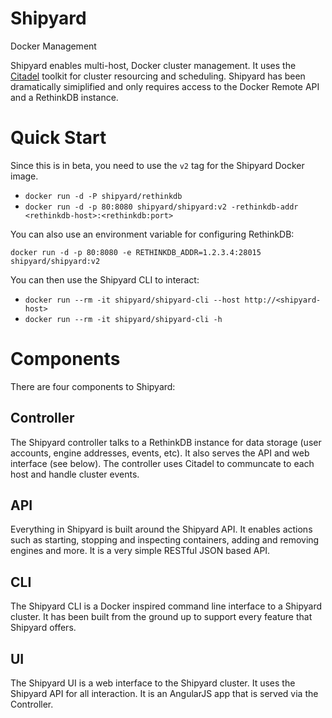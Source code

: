 # Shipyard
Docker Management

Shipyard enables multi-host, Docker cluster management.  It uses the [Citadel](https://github.com/citadel/citadel) toolkit for cluster resourcing and scheduling.  Shipyard has been dramatically simiplified and only requires access to the Docker Remote API and a RethinkDB instance.

# Quick Start
Since this is in beta, you need to use the `v2` tag for the Shipyard Docker image.

* `docker run -d -P shipyard/rethinkdb`
* `docker run -d -p 80:8080 shipyard/shipyard:v2 -rethinkdb-addr <rethinkdb-host>:<rethinkdb:port>`

You can also use an environment variable for configuring RethinkDB:

`docker run -d -p 80:8080 -e RETHINKDB_ADDR=1.2.3.4:28015 shipyard/shipyard:v2`

You can then use the Shipyard CLI to interact:

* `docker run --rm -it shipyard/shipyard-cli --host http://<shipyard-host>`
* `docker run --rm -it shipyard/shipyard-cli -h`

# Components
There are four components to Shipyard:

## Controller
The Shipyard controller talks to a RethinkDB instance for data storage (user accounts, engine addresses, events, etc).  It also serves the API and web interface (see below).  The controller uses Citadel to communcate to each host and handle cluster events.

## API
Everything in Shipyard is built around the Shipyard API.  It enables actions such as starting, stopping and inspecting containers, adding and removing engines and more.  It is a very simple RESTful JSON based API.

## CLI
The Shipyard CLI is a Docker inspired command line interface to a Shipyard cluster.  It has been built from the ground up to support every feature that Shipyard offers.

## UI
The Shipyard UI is a web interface to the Shipyard cluster.  It uses the Shipyard API for all interaction.  It is an AngularJS app that is served via the Controller.
